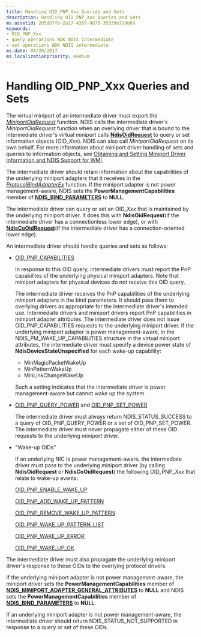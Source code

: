 ```yaml
---
title: Handling OID_PNP_Xxx Queries and Sets
description: Handling OID_PNP_Xxx Queries and Sets
ms.assetid: 2d5db7fb-2a27-4359-9d75-35939e72de69
keywords:
- OID_PNP_Xxx
- query operations WDK NDIS intermediate
- set operations WDK NDIS intermediate
ms.date: 04/20/2017
ms.localizationpriority: medium
---
```


# Handling OID\_PNP\_Xxx Queries and Sets





The virtual miniport of an intermediate driver must export the [*MiniportOidRequest*](https://docs.microsoft.com/windows-hardware/drivers/ddi/ndis/nc-ndis-miniport_oid_request) function. NDIS calls the intermediate driver's *MiniportOidRequest* function when an overlying driver that is bound to the intermediate driver's virtual miniport calls [**NdisOidRequest**](https://docs.microsoft.com/windows-hardware/drivers/ddi/ndis/nf-ndis-ndisoidrequest) to query or set information objects (OID\_*Xxx*). NDIS can also call *MiniportOidRequest* on its own behalf. For more information about miniport driver handling of sets and queries to information objects, see [Obtaining and Setting Miniport Driver Information and NDIS Support for WMI](obtaining-and-setting-miniport-driver-information-and-ndis-support-for.md).

The intermediate driver should retain information about the capabilities of the underlying miniport adapters that it receives in the [*ProtocolBindAdapterEx*](https://docs.microsoft.com/windows-hardware/drivers/ddi/ndis/nc-ndis-protocol_bind_adapter_ex) function. If the miniport adapter is not power management-aware, NDIS sets the **PowerManagementCapabilities** member of [**NDIS\_BIND\_PARAMETERS**](https://docs.microsoft.com/windows-hardware/drivers/ddi/ndis/ns-ndis-_ndis_bind_parameters) to **NULL**.

The intermediate driver can query or set an OID\_*Xxx* that is maintained by the underlying miniport driver. It does this with **NdisOidRequest**(if the intermediate driver has a connectionless lower edge), or with [**NdisCoOidRequest**](https://docs.microsoft.com/windows-hardware/drivers/ddi/ndis/nf-ndis-ndiscooidrequest)(if the intermediate driver has a connection-oriented lower edge).

An intermediate driver should handle queries and sets as follows:

-   [OID\_PNP\_CAPABILITIES](https://docs.microsoft.com/windows-hardware/drivers/network/oid-pnp-capabilities)

    In response to this OID query, intermediate drivers must report the PnP capabilites of the underlying physical miniport adapters. Note that miniport adapters for physical devices do not receive this OID query.

    The intermediate driver receives the PnP capabilities of the underlying miniport adapters in the bind parameters. It should pass them to overlying drivers as appropriate for the intermediate driver's intended use. Intermediate drivers and miniport drivers report PnP capabilities in miniport adapter attributes. The intermediate driver does not issue OID\_PNP\_CAPABILITIES requests to the underlying miniport driver. If the underlying miniport adapter is power management-aware, in the NDIS\_PM\_WAKE\_UP\_CAPABILITIES structure in the virtual miniport attributes, the intermediate driver must specify a device power state of **NdisDeviceStateUnspecified** for each wake-up capability:

    -   MinMagicPacketWakeUp
    -   MinPatternWakeUp
    -   MinLinkChangeWakeUp

    Such a setting indicates that the intermediate driver is power management-aware but cannot wake up the system.

-   [OID\_PNP\_QUERY\_POWER](https://docs.microsoft.com/windows-hardware/drivers/network/oid-pnp-query-power) and [OID\_PNP\_SET\_POWER](https://docs.microsoft.com/windows-hardware/drivers/network/oid-pnp-set-power)

    The intermediate driver must always return NDIS\_STATUS\_SUCCESS to a query of OID\_PNP\_QUERY\_POWER or a set of OID\_PNP\_SET\_POWER. The intermediate driver must never propagate either of these OID requests to the underlying miniport driver.

-   "Wake-up OIDs"

    If an underlying NIC is power management-aware, the intermediate driver must pass to the underlying miniport driver (by calling **NdisOidRequest** or **NdisCoOidRequest**) the following OID\_PNP\_*Xxx* that relate to wake-up events:

    [OID\_PNP\_ENABLE\_WAKE\_UP](https://docs.microsoft.com/windows-hardware/drivers/network/oid-pnp-enable-wake-up)

    [OID\_PNP\_ADD\_WAKE\_UP\_PATTERN](https://docs.microsoft.com/windows-hardware/drivers/network/oid-pnp-add-wake-up-pattern)

    [OID\_PNP\_REMOVE\_WAKE\_UP\_PATTERN](https://docs.microsoft.com/windows-hardware/drivers/network/oid-pnp-remove-wake-up-pattern)

    [OID\_PNP\_WAKE\_UP\_PATTERN\_LIST](https://docs.microsoft.com/windows-hardware/drivers/network/oid-pnp-wake-up-pattern-list)

    [OID\_PNP\_WAKE\_UP\_ERROR](https://docs.microsoft.com/windows-hardware/drivers/network/oid-pnp-wake-up-error)

    [OID\_PNP\_WAKE\_UP\_OK](https://docs.microsoft.com/windows-hardware/drivers/network/oid-pnp-wake-up-ok)

The intermediate driver must also propagate the underlying miniport driver's response to these OIDs to the overlying protocol drivers.

If the underlying miniport adapter is not power management-aware, the miniport driver sets the **PowerManagementCapabilities** member of [**NDIS\_MINIPORT\_ADAPTER\_GENERAL\_ATTRIBUTES**](https://docs.microsoft.com/windows-hardware/drivers/ddi/ndis/ns-ndis-_ndis_miniport_adapter_general_attributes) to **NULL** and NDIS sets the **PowerManagementCapabilities** member of [**NDIS\_BIND\_PARAMETERS**](https://docs.microsoft.com/windows-hardware/drivers/ddi/ndis/ns-ndis-_ndis_bind_parameters) to **NULL**.

If an underlying miniport adapter is not power management-aware, the intermediate driver should return NDIS\_STATUS\_NOT\_SUPPORTED in response to a query or set of these OIDs.

 

 





